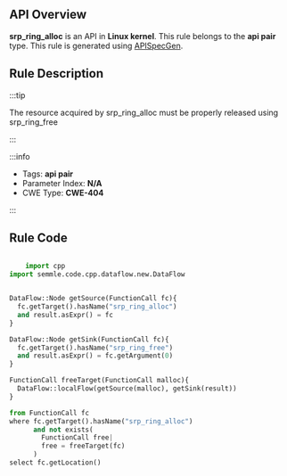 ---
---


## API Overview
**srp_ring_alloc** is an API in **Linux kernel**. This rule belongs to the **api pair** type. This rule is generated using [APISpecGen](../../tools/APISpecGen).
## Rule Description

:::tip

The resource acquired by srp_ring_alloc must be properly released using srp_ring_free

:::

:::info

- Tags: **api pair**
- Parameter Index: **N/A**
- CWE Type: **CWE-404**

:::

## Rule Code
```python

    import cpp
import semmle.code.cpp.dataflow.new.DataFlow


DataFlow::Node getSource(FunctionCall fc){
  fc.getTarget().hasName("srp_ring_alloc")
  and result.asExpr() = fc
}

DataFlow::Node getSink(FunctionCall fc){
  fc.getTarget().hasName("srp_ring_free")
  and result.asExpr() = fc.getArgument(0)
}

FunctionCall freeTarget(FunctionCall malloc){
  DataFlow::localFlow(getSource(malloc), getSink(result))
}

from FunctionCall fc
where fc.getTarget().hasName("srp_ring_alloc")
      and not exists(
        FunctionCall free| 
        free = freeTarget(fc)
      )
select fc.getLocation()

    
```